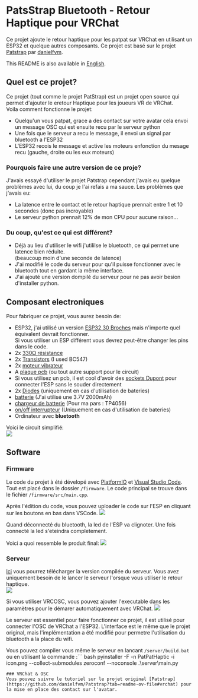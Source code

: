 # PatsStrap Bluetooth - Retour Haptique pour VRChat
Ce projet ajoute le retour haptique pour les patpat sur VRChat en utilisant un ESP32 et quelque autres composants. Ce projet est basé sur le projet [Patstrap](https://github.com/danielfvm/Patstrap) par [danielfvm](https://github.com/danielfvm).

This README is also available in [English](https://github.com/kikookraft/HapticPatPat/blob/main/README.md).

## Quel est ce projet?
Ce projet (tout comme le projet PatStrap) est un projet open source qui permet d'ajouter le eretour Haptique pour les joueurs VR de VRChat.  
Voila comment fonctionne le projet:
- Quelqu'un vous patpat, grace a des contact sur votre avatar cela envoi un message OSC qui est ensuite recu par le serveur python 
- Une fois que le serveur a recu le message, il envoi un signal par bluetooth a l'ESP32
- L'ESP32 recois le message et active les moteurs enfonction du mesage recu (gauche, droite ou les eux moteurs)

### Pourquois faire une autre version de ce proje?
J'avais essayé d'utiliser le projet Patstrap cependant j'avais eu quelque problèmes avec lui, du coup je l'ai refais a ma sauce. 
Les problèmes que j'avais eu:
- La latence entre le contact et le retour haptique prennait entre 1 et 10 secondes (donc pas incroyable)
- Le serveur python prennait 12% de mon CPU pour aucune raison...

### Du coup, qu'est ce qui est différent?
- Déjà au lieu d'utiliser le wifi j'utililse le bluetooth, ce qui permet une latence bien réduite.   
 (beaucoup moin d'une seconde de latence)
- J'ai modifié le code du serveur pour qu'il puisse fonctionner avec le bluetooth tout en gardant la même interface.
- J'ai ajouté une version dompilé du serveur pour ne pas avoir besion d'installer python.

## Composant electroniques
Pour fabriquer ce projet, vous aurez besoin de:
- ESP32, j'ai utilisé un version [ESP32 30 Broches](https://aliexpress.com/item/1005005970816555.html) mais n'importe quel équivalent devrait fonctionner.  
Si vous utiliser un ESP différent vous devrez peut-être changer les pins dans le code.
- 2x [330Ω résistance](https://aliexpress.com/item/1005006362959267.html)
- 2x [Transistors](https://aliexpress.com/item/1005005755402536.html) (I used BC547)
- 2x [moteur vibrateur](https://aliexpress.com/item/1005001446097852.html)
- A [plaque pcb](https://aliexpress.com/item/1005006365975004.html) (ou tout autre support pour le circuit)
- Si vous utilisez un pcb, il est cool d'avoir des [sockets Dupont](https://amzn.eu/d/i0pZoIV) pour connecter l'ESP sans le souder directement
- 2x [Diodes](https://aliexpress.com/item/1005006054373731.html) (uniquement en cas d'utilisation de bateries)
- [batterie](https://www.amazon.com/dp/B0B7N2T1TD?psc=1&ref=ppx_yo2ov_dt_b_product_details) (J'ai utilisé une 3.7V 2000mAh)
- [chargeur de batterie](https://aliexpress.com/item/1005006274938832.html) (Pour ma pars : TP4056)
- [on/off interrupteur](https://aliexpress.com/item/1005003938856402.html) (Uniquement en cas d'utilisation de bateries)
- Ordinateur avec **bluetooth**   
 
Voici le circuit simplifié:  
![](https://raw.githubusercontent.com/kikookraft/HapticPatPat/main/img/circuit.png)

## Software
### Firmware
Le code du projet à été dévelopé avec [PlatformIO](https://platformio.org/platformio-ide) et [Visual Studio Code](https://code.visualstudio.com/).
Tout est placé dans le dossier `/firmware`.
Le code principal se trouve dans le fichier `/firmware/src/main.cpp`.

Après l'édition du code, vous pouvez uploader le code sur l'ESP en cliquant sur les boutons en bas dans VSCode.
![](https://raw.githubusercontent.com/kikookraft/HapticPatPat/main/img/vsc.png)

Quand déconnecté du bluetooth, la led de l'ESP va clignoter. Une fois connecté la led s'eteindra completement.

Voici a quoi ressemble le produit final:
![](https://raw.githubusercontent.com/kikookraft/HapticPatPat/main/img/geek_sandwich.jpg)

### Serveur
[Ici](https://github.com/kikookraft/HapticPatPat/releases) vous pourrez télécharger la version compilée du serveur.
Vous avez uniquement besoin de le lancer le serveur l'orsque vous utiliser le retour haptique.  
![](https://raw.githubusercontent.com/kikookraft/HapticPatPat/main/img/UI.png)

Si vous utiliser VRCOSC, vous pouvez ajouter l'executable dans les paramètres pour le démarer automatiquement avec VRChat. 
![](https://raw.githubusercontent.com/kikookraft/HapticPatPat/main/img/vrcosc.png)

Le serveur est essentiel pour faire fonctionner ce projet, il est utilisé pour connecter l'OSC de VRChat a l'ESP32.
L'interface est le même que le projet original, mais l'implémentation a été modifié pour permetre l'utilisation du bluetooth a la place du wifi.

Vous pouvez compiler vous même le serveur en lancant `/server/build.bat` ou en utilisant la commande :``` bash
pyinstaller -F -n PatPatHaptic -i icon.png --collect-submodules zeroconf --noconsole .\server\main.py
```
### VRChat & OSC
Vous pouvez suivre le tutoriel sur le projet original [Patstrap](https://github.com/danielfvm/Patstrap?tab=readme-ov-file#vrchat) pour la mise en place des contact sur l'avatar.

